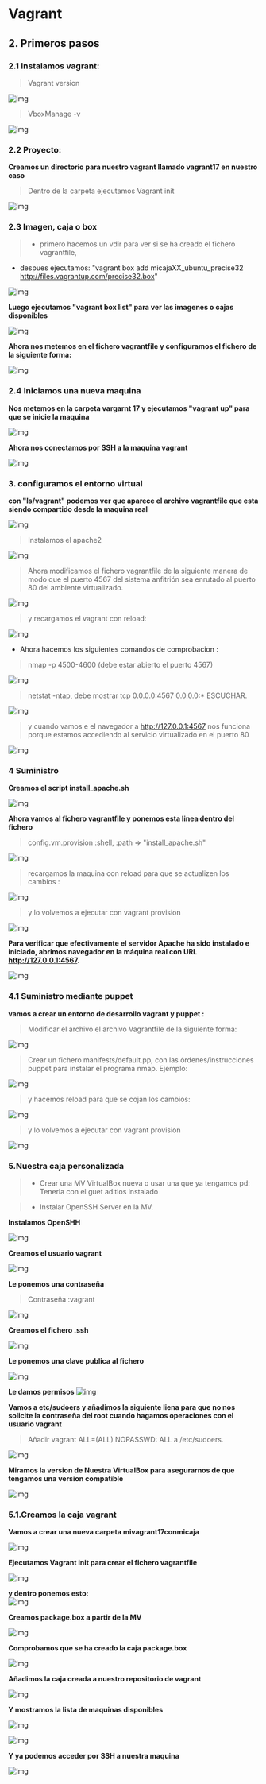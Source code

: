 # Vagrant

## 2. Primeros pasos

### 2.1 Instalamos vagrant:
>Vagrant version

![img](./IMG/2.1.png)

> VboxManage -v

![img](./IMG/2.1.2.png)

### 2.2 Proyecto:
**Creamos un directorio para nuestro vagrant llamado vagrant17 en nuestro caso**
>  Dentro de la carpeta ejecutamos Vagrant init

![img](./IMG/2.2.png)

### 2.3 Imagen, caja o box
>* primero hacemos un vdir para ver si se ha creado el fichero vagrantfile,
* despues ejecutamos: "vagrant box add micajaXX_ubuntu_precise32 http://files.vagrantup.com/precise32.box"

![img](./IMG/2.3.png)

**Luego ejecutamos "vagrant box list" para ver las imagenes o cajas disponibles**

![img](./IMG/2.3.1.png)

**Ahora nos metemos en el fichero vagrantfile y configuramos el fichero de la siguiente forma:**

![img](./IMG/2.3.2.png)

### 2.4 Iniciamos una nueva maquina
**Nos metemos en la carpeta vargarnt 17 y ejecutamos "vagrant up" para que se inicie la maquina**

![img](./IMG/2.4.png)

**Ahora nos conectamos por SSH a la maquina vagrant**

![img](./IMG/2.4.1.png)


### 3. configuramos el entorno virtual  

**con "ls/vagrant" podemos ver que aparece el archivo vagrantfile que esta siendo compartido desde la maquina real**

![img](./IMG/3.1.png)

> Instalamos el apache2

![img](./IMG/3.2.png)

> Ahora modificamos el fichero vagrantfile de la siguiente manera  de modo que el puerto 4567 del sistema anfitrión sea enrutado al puerto 80 del ambiente virtualizado.  

![img](./IMG/3.2.1.png)

>y recargamos el vagrant con reload:  

![img](./IMG/3.2.3.png)

* Ahora hacemos los siguientes comandos de comprobacion :  

> nmap -p 4500-4600
(debe estar abierto el puerto 4567)

![img](./IMG/3.2.4.png)   


> netstat -ntap, debe mostrar tcp 0.0.0.0:4567 0.0.0.0:* ESCUCHAR.

![img](./IMG/3.2.5.png)

> y cuando vamos e el navegador a  http://127.0.0.1:4567   nos funciona porque estamos accediendo al servicio virtualizado en el puerto 80  

![img](./IMG/3.2.6.png)

### 4 Suministro  

**Creamos el script install_apache.sh**  

![img](./IMG/5.1.png)


**Ahora vamos al fichero vagrantfile y ponemos esta linea dentro del fichero**

>config.vm.provision :shell, :path => "install_apache.sh"

![img](./IMG/5.1.2.png)

> recargamos la maquina con reload para que se actualizen los cambios :  

![img](./IMG/5.1.3.png)  

> y lo volvemos a ejecutar con vagrant provision

![img](./IMG/5.1.4.png)  

**Para verificar que efectivamente el servidor Apache ha sido instalado e iniciado, abrimos navegador en la máquina real con URL http://127.0.0.1:4567.**



![img](./IMG/5.1.5.png)


### 4.1 Suministro mediante puppet  

**vamos a crear un  entorno de desarrollo vagrant y puppet :**

> Modificar el archivo el archivo Vagrantfile de la siguiente forma:

![img](./IMG/5.2.png)

> Crear un fichero manifests/default.pp, con las órdenes/instrucciones puppet para instalar el programa nmap. Ejemplo:  


![img](./IMG/5.3.png)  

> y hacemos reload para que se cojan los cambios:  

![img](./IMG/5.4.png)   

> y lo volvemos a ejecutar con vagrant provision

![img](./IMG/5.5.png)   


### 5.Nuestra caja personalizada  

> * Crear una MV VirtualBox nueva o usar una que ya tengamos
pd: Tenerla con el guet aditios instalado

> * Instalar OpenSSH Server en la MV.  

**Instalamos OpenSHH**  

![img](./IMG/6.0.png)   

**Creamos el usuario vagrant**  

![img](./IMG/6.1.png)

**Le ponemos una contraseña**

>Contraseña :vagrant  

![img](./IMG/6.1.2.png)

**Creamos el fichero .ssh**

![img](./IMG/6.1.5.png)  

**Le ponemos una clave publica al fichero**

![img](./IMG/6.1.3.png)  


**Le damos permisos**
![img](./IMG/6.1.4.png)

**Vamos a etc/sudoers y añadimos la siguiente liena para que no nos solicite la contraseña del root cuando hagamos operaciones con el usuario vagrant**


>Añadir vagrant ALL=(ALL) NOPASSWD: ALL a /etc/sudoers.

![img](./IMG/6.1.6.png)  

**Miramos la version de Nuestra VirtualBox para asegurarnos de que tengamos una version compatible**  

![img](./IMG/6.1.7.png)


### 5.1.Creamos la caja vagrant  

**Vamos a crear una nueva carpeta mivagrant17conmicaja**

![img](./IMG/6.2.png)

**Ejecutamos Vagrant init para crear el fichero vagrantfile**

![img](./IMG/6.2.2.png)  

**y dentro ponemos esto:**  
![img](./IMG/6.2.1.1.png)

**Creamos package.box a partir de la MV**  

![img](./IMG/packagebien.png)

**Comprobamos que se ha creado la caja package.box**

![img](./IMG/34.png)

**Añadimos la caja creada a nuestro repositorio de vagrant**  

![img](./IMG/6.2.4.png)

**Y mostramos la lista de maquinas disponibles**  

![img](./IMG/6.2.5.png)   


![img](./IMG/antesfinal.png)   

**Y ya podemos acceder por SSH a nuestra maquina**  

![img](./IMG/final.png)   
